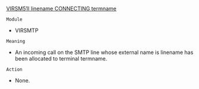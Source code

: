 [VIRSM51I linename CONNECTING termname](https://virtel.readthedocs.io/en/latest/manuals/virtel/Virtel459MG/messages.html?highlight=VIRSM51I#VIRSM51I)

`Module`
- VIRSMTP

`Meaning`
- An incoming call on the SMTP line whose external name is linename has been allocated to terminal termname.

`Action`
- None.
